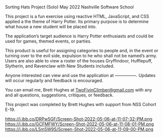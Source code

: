 Sorting Hats Project (Solo) 
May 2022 Nashville Software School


This project is a fun exercise using reactive HTML, JavaScript, and CSS applied a the theme of Harry Potter.   Its primary purpose is to determine what house a new student will be placed into.

The application’s target audience is Harry Potter enthusiasts and could be used for games, themed events, or parties.

This product is useful for assigning categories to people and, in the event or turning over to the evil side, expulsion to he who shall not be named’s army.  Users are also able to view a roster of the houses Gryffindoor, Hufflepuff, Slytherin, and Ravenclaw with New Students included.

Anyone interested can view and use the application at —————.  Updates will occur regularly and feedback is encouraged.

You can email me, Brett Hughes at TwoFivinClimber@gmail.com with any and all questions, suggestions, critiques, or feedback.

This project was completed by Brett Hughes with support from NSS Cohort E-19.

https://i.ibb.co/DRPw5GF/Screen-Shot-2022-05-06-at-11-07-32-PM.png
https://i.ibb.co/GCFMFWY/Screen-Shot-2022-05-06-at-11-08-01-PM.png
https://i.ibb.co/L5m5W9S/Screen-Shot-2022-05-06-at-11-09-00-PM.png
